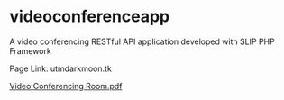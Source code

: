 # videoconferenceapp
A video conferencing RESTful API application developed with SLIP PHP Framework

Page Link: utmdarkmoon.tk

[Video Conferencing Room.pdf](https://github.com/saratarekabbas/videoconferenceapp/files/12641790/Video.Conferencing.Room.pdf)
